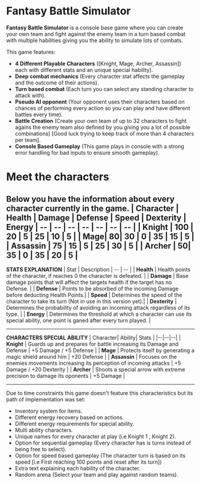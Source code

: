 # Fantasy Battle Simulator
**Fantasy Battle Simulator** is a console base game where you can create your own team and fight against the enemy team in a turn based combat with multiple habilities giving you the ability to simulate lots of combats.

This game features:
- **4 Different Playable Characters** ([Knight, Mage, Archer, Assassin]) each with different stats and an unique special hability).
- **Deep combat mechanics** (Every character stat affects the gameplay and the outcome of their actions).
- **Turn based combat** (Each turn you can select any standing character to attack with).
- **Pseudo AI opponent** (Your opponent uses their characters based on chances of performing every action so you can play and have different battles every time).
- **Battle Creation** (Create your own team of up to 32 characters to fight agains the enemy team also defined by you giving you a lot of possible combinations) [Good luck trying to keep track of more than 4 characters per team].
- **Console Based Gameplay** (This game plays in console with a strong error handling for bad inputs to ensure smooth gameplay).

# Meet the characters
Below you have the information about every character currently in the game.
| Character | Health | Damage | Defense | Speed | Dexterity | Energy
| -- | -- | -- | -- | -- | -- | -- |
| Knight | 100 | 20 | 5 | 25 | 10 | 5 |
| Mage| 80| 30 | 0 | 35 | 15 | 5 |
| Assassin | 75 | 15 | 5 | 25 | 30 | 5 |
| Archer | 50| 35 | 0 | 35 | 20 | 5 |
---
**STATS EXPLANATION**
| Stat | Description
| -- | -- |
| **Health** | Health points of the character, if reaches 0 the character is defeated. |
| **Damage** | Base damage points that will affect the targets health if the target has no Defense. |
| **Defense** | Points to be absorbed of the incoming Damage before deducting Health Points.|
| **Speed** | Determines the speed of the character to take its turn (Not in use in this version yet).|
| **Dexterity** | Determines the probability of avoiding an incoming attack regardless of its type. |
| **Energy** | Determines the threshold at which a character can use its special ability, one point is ganed after every turn played. |

---
**CHARACTERS SPECIAL ABILITY**
| Character|  Ability| Stats |
|--|--|--|
| **Knight** | Guards up and prepares for battle increasing its Damage and Defense | +5 Damage / +5 Defense |
| **Mage** | Protects itself by generating a magic shield around him | +20 Defense |
| **Assassin** | Focuses on the enemies movements increasing its perception of incoming attacks | +5 Damage / +20 Dexterity |
| **Archer** | Shoots a special arrow with extreme precision to damage its oponents | +5 Damage |

---
Due to time constraints this game doesn't feature this characteristics but its path of implementation was set:
- Inventory system for items.
- Different energy recovery based on actions.
- Different energy requirements for special ability.
- Multi ability characters.
- Unique names for every character at play (i.e Knight 1 , Knight 2).
- Option for sequential gameplay (Every character has is turns instead of being free to select).
- Option for speed based gameplay (The character turn is based on its speed [i.e First reaching 100 points and reset after its turn])
- Extra text explaining each hability of the character.
- Random arena  (Select your team and play against random teams).
